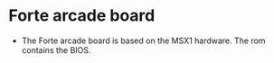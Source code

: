 # Forte arcade board
*  The Forte arcade board is based on the MSX1 hardware. The rom contains the BIOS.
